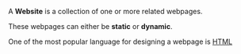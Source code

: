 A **Website** is a collection of one or more related webpages.

These webpages can either be **static** or **dynamic**.

One of the most popular language for designing a webpage is [HTML]([[What%20is%20HTML]])
